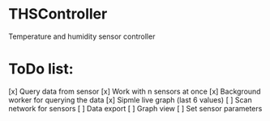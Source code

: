 # THSController
Temperature and humidity sensor controller

# ToDo list:
[x] Query data from sensor
[x] Work with n sensors at once
[x] Background worker for querying the data
[x] Sipmle live graph (last 6 values)
[ ] Scan network for sensors
[ ] Data export
[ ] Graph view
[ ] Set sensor parameters
